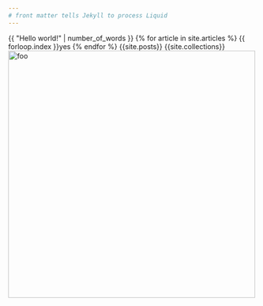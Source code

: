 ```yaml
---
# front matter tells Jekyll to process Liquid
---
```

{{ "Hello world!" | number_of_words }}
{% for article in site.articles %}
    {{ forloop.index  }}yes
{% endfor %}
{{site.posts}}
{{site.collections}}
<image src="images/foo.jpg" alt="foo" width="500">
